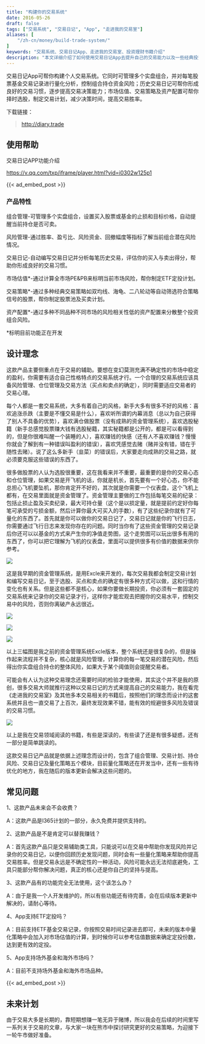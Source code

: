 ```yaml
---
title: "构建你的交易系统"
date: 2016-05-26
draft: false
tags: ["交易系统", "交易日记", "App", "走进我的交易室"]
aliases: [
    "/zh-cn/money/build-trade-system/"
]
keywords: "交易系统、交易日记App、走进我的交易室、投资理财书籍介绍"
description: "本文详细介绍了如何使用交易日记App去提升自己的交易能力以及一些经典投资理财书籍的介绍"
---
```


交易日记App可帮你构建个人交易系统。它同时可管理多个实盘组合，并对每笔股票基金交易记录进行量化分析，控制组合持仓资金风险；历史交易日记可帮你形成良好的交易习惯，逐步提高交易决策能力；市场估值、交易策略及资产配置可帮你择时选股，制定交易计划，减少决策时间，提高交易胜率。

下载链接：

> <http://diary.trade>

## 使用帮助

交易日记APP功能介绍

<https://v.qq.com/txp/iframe/player.html?vid=i0302w125p1>

{{< ad_embed_post >}}

### 产品特性

组合管理-可管理多个实盘组合，设置买入股票或基金的止损和目标价格，自动提醒当前持仓是否可卖。

风险管理-通过胜率、盈亏比、风险资金、回撤幅度等指标了解当前组合潜在风险情况。

交易日记-自动编写交易日记并分析每笔历史交易，评估你的买入与卖出得分，帮助你形成良好的交易习惯。

市场估值*-通过计算全市场PE&PB来标明当前市场风险，帮你制定ETF定投计划。

交易策略*-通过多种经典交易策略如双均线、海龟、二八轮动等自动筛选符合策略信号的股票，帮你制定股票池及买卖计划。

资产配置*-通过多种不同品种不同市场的风险相关性低的资产配置来分散整个投资组合风险。

*标明目前功能正在开发

## 设计理念

这款产品主要侧重点在于交易的辅助。要想在变幻莫测充满不确定性的市场中稳定的盈利，你需要有适合自己性格特点的交易系统才行。一个合理的交易系统应该具备风险管理、仓位管理及交易方法（买点和卖点的确定），同时需要适应交易者的交易心理。

每个人都是一套交易系统，大多有着自己的风格，新手大多有很多不好的风格：喜欢追涨杀跌（主要是不懂交易是什么），喜欢听所谓的内幕消息（总以为自己获得了别人不具备的优势），喜欢满仓做股票（没有成熟的资金管理系统），喜欢选股秘籍（新手总感觉股票赚大钱有选股秘籍，其实秘籍都是公开的，都是可以看得到的，但是你很难叫醒一个装睡的人），喜欢赚钱的快感（还有人不喜欢赚钱？慢慢你就会了解到有一种错误叫盈利的错误），喜欢凭感觉去赌（赌并没有错，错在于随性去赌）。说了这么多新手（韭菜）的错误后，大家要走向成熟的交易之路，就必须要克服这些错误的东西了。

很多做股票的人认为选股很重要，这在我看来并不重要，最重要的是你的交易心态和仓位管理，如果交易是开飞机的话，你就是机长，首先要有一个好心态，你不能总担心飞机要坠机，那你肯定开不好的，其次就是你需要一个仪表盘，这个飞机上都有，在交易里面就是资金管理了。资金管理主要做的工作包括每笔交易的纪录：包括止损止盈及买卖纪录，最大可持仓量（这个是以损定量，就是提前约定好你每笔可承受的亏损金额，然后计算你最大可买入的手数），有了这些纪录你就有了可量化的东西了。首先就是你可以做你的交易日记了，交易日记就是你的飞行日志，你需要通过飞行日志来发现你存在的问题。同时当你有了这些资金管理的交易记录后你还可以以基金的方式来产生你的净值走势图，这个走势图可以玩出很多有用的东西了，你可以把它理解为飞机的仪表盘，里面可以提供很多有价值的数据来供你参考。

![](https://img.bmpi.dev/815c5166-a61f-1625-401f-80c695979bb7.png)

这是我早期的资金管理系统，是用Excle来开发的，每次交易我都会制定交易计划和编写交易日记，至于选股、买点和卖点的确定有很多种方式可以做，这和行情的变化也有关系。但是这些都不是核心，如果你要做长期投资，你必须有一套固定的交易系统来记录你的交易记录才行，这样你才能宏观去把握你的交易水平，控制交易中的风险，否则你离破产永远很近。

![](https://img.bmpi.dev/c6f460e2-672e-19d8-b57e-a6a26bd9711d.png)

![](https://img.bmpi.dev/1381f61b-d977-0552-bc48-2edd45a77b67.png)

![](https://img.bmpi.dev/dae86ef2-3022-2417-8180-26ccad2f4ada.png)

以上三幅图是我之前的资金管理系统Excle版本，整个系统还是很复杂的，但是操作起来流程并不复杂，核心就是风险管理，计算你的每一笔交易的潜在风险，然后得出你实盘组合持仓的整体风险，如果大于某个阈值则会提醒交易者。

可能会有人认为这种交易理念还需要时间的检验才能使用，其实这个并不是我的原创，很多交易大师就推行这种以交易日记的方式来提高自己的交易能力，我在看完《走进我的交易室》及其他多本交易相关的书籍后，按照他们的理念而设计的这套系统并且也一直交易了上百次，最终发现效果不错，能有效的规避很多风险及错误的交易习惯。

![](https://img.bmpi.dev/7fabdbaf-0f9b-c618-3706-b9776a22e797.png)

以上是我在交易领域阅读的书籍，有些是深读的，有些读了还是有很多疑惑，还有一部分是简单跳读的。

这款交易日记产品就是依据上述理念而设计的，包含了组合管理、交易计划、持仓风险、交易日记及量化策略五个模块，目前量化策略还在开发当中，还有一些有待优化的地方，我在随后的版本更新会解决这些问题的。

## 常见问题

1、这款产品未来会不会收费？

A：这款产品是I365计划的一部分，永久免费并提供支持的。

2、这款产品是不是肯定可以替我赚钱？

A：首先这款产品只是交易辅助类工具，只能说可以在交易中帮助你发现风险并记录你的交易日记，以便你回顾历史发现问题，同时会有一些量化策略来帮助你提高交易胜率。但是交易永远是不确定性的一种活动，风险可能永远无法彻底避免，工具只能部分帮你解决问题，真正的核心还是你自己的坚持与提高。

3、这款产品有的功能完全无法使用，这个该怎么办？

A：由于是我一个人开发维护的，所以有些功能还有待完善，会在后续版本更新中解决的，请耐心等待。

4、App支持ETF定投吗？

A：目前支持ETF基金交易记录，你按照交易时间记录进去即可，未来的版本中量化策略中会加入对市场估值的计算，到时候你可以参考估值数据来确定定投份数，达到更有效的定投。

5、App支持场外基金和海外市场吗？

A：目前不支持场外基金和海外市场品种。

{{< ad_embed_post >}}

## 未来计划

由于交易大多是长期的，靠短期想赚一笔无异于赌博，所以我会在后续的时间里写一系列关于交易的文章，与大家一块在熊市中探讨研究更好的交易策略，为迎接下一轮牛市做好准备。
